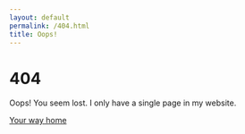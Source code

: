 ```yaml
---
layout: default
permalink: /404.html
title: Oops!
---
```


404
===

Oops! You seem lost. I only have a single page in my website.

[Your way home](/)

